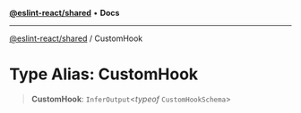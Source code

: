[**@eslint-react/shared**](../README.md) • **Docs**

***

[@eslint-react/shared](../README.md) / CustomHook

# Type Alias: CustomHook

> **CustomHook**: `InferOutput`\<*typeof* `CustomHookSchema`\>
